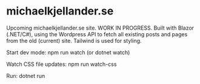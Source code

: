 # michaelkjellander.se

Upcoming michaelkjellander.se site. WORK IN PROGRESS. Built with Blazor (.NET/C#), using the Wordpress API to fetch all 
existing posts and pages from the old (current) site. Tailwind is used for styling.

Start dev mode: npm run watch (or dotnet watch)

Watch CSS file updates: npm run watch-css

Run: dotnet run

